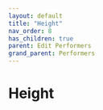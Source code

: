 ```yaml
---
layout: default
title: "Height"
nav_order: 8
has_children: true
parent: Edit Performers
grand_parent: Performers
---
```


# Height
